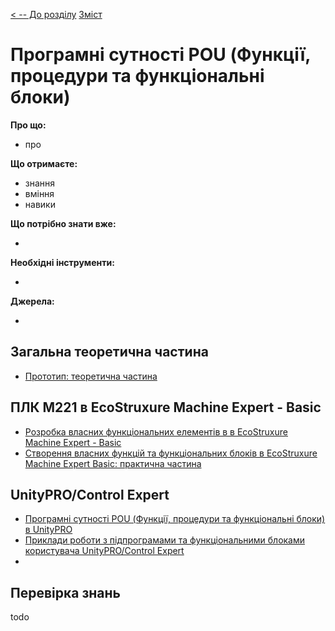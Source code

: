 [< -- До розділу](../README.md)         [Зміст](../../contents.md)

# Програмні сутності POU (Функції, процедури та функціональні блоки)

**Про що:**

- про 

**Що отримаєте:**

- знання 
- вміння 
- навики 

**Що потрібно знати вже:**

- 

**Необхідні інструменти:**

- 

**Джерела:** 

- 

## Загальна теоретична частина

- [Прототип: теоретична частина](teor.md)

## ПЛК M221 в EcoStruxure Machine Expert - Basic

- [Розробка власних функціональних елементів в в EcoStruxure Machine Expert - Basic](teorm221.md)
- [Створення власних функцій та функціональних блоків в EcoStruxure Machine Expert Basic: практична частина](labm221.md)

## UnityPRO/Control Expert

- [Програмні сутності POU (Функції, процедури та функціональні блоки) в UnityPRO](teorun.md)
- [Приклади роботи з підпрограмами та функціональними блоками користувача UnityPRO/Control Expert](exmplun.md)
- 



## Перевірка знань

todo